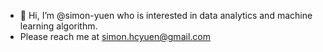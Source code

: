 - 👋 Hi, I’m @simon-yuen who is interested in data analytics and machine learning algorithm.
- Please reach me at simon.hcyuen@gmail.com

<!---
simon-yuen/simon-yuen is a ✨ special ✨ repository because its `README.md` (this file) appears on your GitHub profile.
You can click the Preview link to take a look at your changes.
--->
